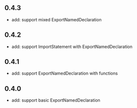 ## 0.4.3

- add: support mixed ExportNamedDeclaration

## 0.4.2

- add: support ImportStatement with ExportNamedDeclaration

## 0.4.1

- add: support ExportNamedDeclaration with functions

## 0.4.0

- add: support basic ExportNamedDeclaration
